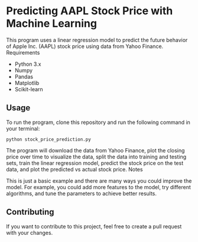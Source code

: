 # Predicting AAPL Stock Price with Machine Learning

This program uses a linear regression model to predict the future behavior of Apple Inc. (AAPL) stock price using data from Yahoo Finance.
Requirements

-    Python 3.x
-    Numpy
-    Pandas
-    Matplotlib
-    Scikit-learn

## Usage

To run the program, clone this repository and run the following command in your terminal:

```
python stock_price_prediction.py
```

The program will download the data from Yahoo Finance, plot the closing price over time to visualize the data, split the data into training and testing sets, train the linear regression model, predict the stock price on the test data, and plot the predicted vs actual stock price.
Notes

This is just a basic example and there are many ways you could improve the model. For example, you could add more features to the model, try different algorithms, and tune the parameters to achieve better results.

## Contributing

If you want to contribute to this project, feel free to create a pull request with your changes.
